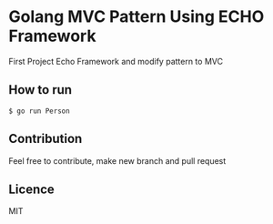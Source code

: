 # Golang MVC Pattern Using ECHO Framework

First Project Echo Framework and modify pattern to MVC

## How to run

````
$ go run Person
````

## Contribution

Feel free to contribute, make new branch and pull request

## Licence
 
 MIT
